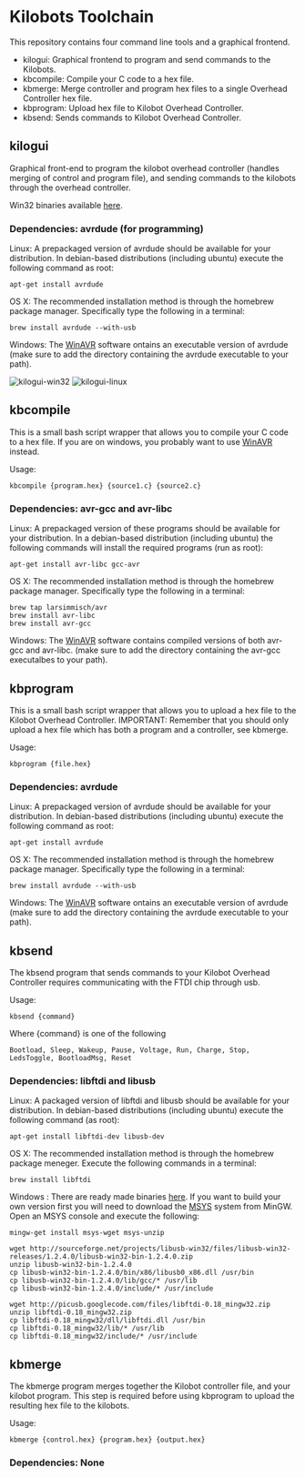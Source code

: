 Kilobots Toolchain
==================

This repository contains four command line tools and a graphical
frontend.

* kilogui: Graphical frontend to program and send commands to the Kilobots.
* kbcompile: Compile your C code to a hex file.
* kbmerge: Merge controller and program hex files to a single Overhead Controller hex file.
* kbprogram: Upload hex file to Kilobot Overhead Controller.
* kbsend: Sends commands to Kilobot Overhead Controller.


kilogui
-------
Graphical front-end to program the kilobot overhead controller (handles
merging of control and program file), and sending commands to
the kilobots through the overhead controller.

Win32 binaries available [here][kbsend-binary].

### Dependencies: avrdude (for programming)

Linux: A prepackaged version of avrdude should be available for your
distribution. In debian-based distributions (including ubuntu) execute
the following command as root:

    apt-get install avrdude

OS X: The recommended installation method is through the homebrew
package manager. Specifically type the following in a terminal:

    brew install avrdude --with-usb

Windows: The [WinAVR][winavr] software ontains an
executable version of avrdude (make sure to add the directory containing
the avrdude executable to your path).

![kilogui-win32](https://raw.github.com/acornejo/kilobots-toolchain/docs/gui-win32.png "kilogui win32 screenshot")
![kilogui-linux](https://raw.github.com/acornejo/kilobots-toolchain/docs/gui-linux.png "kilogui linux screenshot")


kbcompile
----------

This is a small bash script wrapper that allows you to compile your C
code to a hex file. If you are on windows, you probably want to use
[WinAVR][winavr] instead.

Usage:

    kbcompile {program.hex} {source1.c} {source2.c}


### Dependencies: avr-gcc and avr-libc

Linux: A prepackaged version of these programs should be available for
your distribution. In a debian-based distribution (including ubuntu) the
following commands will install the required programs (run as root):

    apt-get install avr-libc gcc-avr

OS X: The recommended installation method is through the homebrew
package manager. Specifically type the following in a terminal:

    brew tap larsimmisch/avr
    brew install avr-libc
    brew install avr-gcc

Windows: The [WinAVR][winavr] software contains compiled versions of
both avr-gcc and avr-libc. (make sure to add the directory containing
the avr-gcc executalbes to your path).

kbprogram
---------

This is a small bash script wrapper that allows you to upload a hex
file to the Kilobot Overhead Controller. IMPORTANT: Remember that you
should only upload a hex file which has both a program and a controller,
see kbmerge.

Usage:

    kbprogram {file.hex}


### Dependencies: avrdude

Linux: A prepackaged version of avrdude should be available for your
distribution. In debian-based distributions (including ubuntu) execute
the following command as root:

    apt-get install avrdude

OS X: The recommended installation method is through the homebrew
package manager. Specifically type the following in a terminal:

    brew install avrdude --with-usb

Windows: The [WinAVR][winavr] software ontains an
executable version of avrdude (make sure to add the directory containing
the avrdude executable to your path).


kbsend
-------
The kbsend program that sends commands to your Kilobot Overhead
Controller requires communicating with the FTDI chip through usb. 


Usage:

    kbsend {command}

Where {command} is one of the following

    Bootload, Sleep, Wakeup, Pause, Voltage, Run, Charge, Stop,
    LedsToggle, BootloadMsg, Reset

### Dependencies: libftdi and libusb

Linux: A packaged version of libftdi and libusb should be available for
your distribution. In debian-based distributions (including ubuntu)
execute the following command (as root):

    apt-get install libftdi-dev libusb-dev

OS X: The recommended installation method is through the
homebrew package meneger. Execute the following commands in a terminal:

    brew install libftdi

Windows : There are ready made binaries [here][kbsend-binary]. If you
want to build your own version first you will need to download the
[MSYS][msys] system from MinGW. Open an MSYS console and execute the
following:

    mingw-get install msys-wget msys-unzip

    wget http://sourceforge.net/projects/libusb-win32/files/libusb-win32-releases/1.2.4.0/libusb-win32-bin-1.2.4.0.zip
    unzip libusb-win32-bin-1.2.4.0
    cp libusb-win32-bin-1.2.4.0/bin/x86/libusb0_x86.dll /usr/bin
    cp libusb-win32-bin-1.2.4.0/lib/gcc/* /usr/lib
    cp libusb-win32-bin-1.2.4.0/include/* /usr/include

    wget http://picusb.googlecode.com/files/libftdi-0.18_mingw32.zip
    unzip libftdi-0.18_mingw32.zip
    cp libftdi-0.18_mingw32/dll/libftdi.dll /usr/bin
    cp libftdi-0.18_mingw32/lib/* /usr/lib
    cp libftdi-0.18_mingw32/include/* /usr/include

kbmerge
--------
The kbmerge program merges together the Kilobot controller file, and
your kilobot program. This step is required before using kbprogram to
upload the resulting hex file to the kilobots.

Usage:

    kbmerge {control.hex} {program.hex} {output.hex}

### Dependencies: None

[winavr]:http://sourceforge.net/projects/winavr
[avrdude_windows]:http://tomeko.net/other/avrdude/building_avrdude.php
[msys]:http://www.mingw.org/wiki/MSYS
[kbsend-binary]:https://github.com/acornejo/kilobots-toolchain/raw/binaries/kbsend-i586-win32.zip 
[kilogui-binary]:https://github.com/acornejo/kilobots-toolchain/raw/binaries/kilogui-i586-win32.zip 
